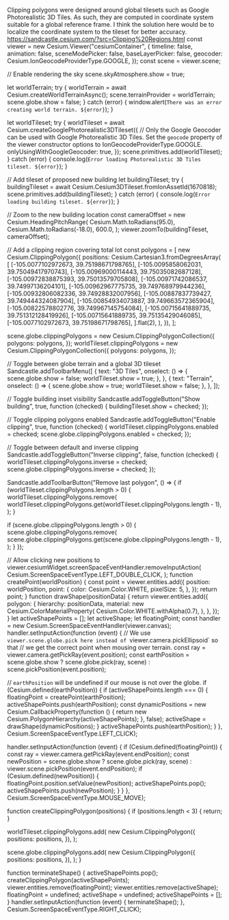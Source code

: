 Clipping polygons were designed around global tilesets such as Google Photorealistic 3D Tiles. As such, they are computed in coordinate system suitable for a global reference frame. I think the solution here would be to localize the coordinate system to the tileset for better accuracy.
https://sandcastle.cesium.com/?src=Clipping%20Regions.html 
const viewer = new Cesium.Viewer("cesiumContainer", {
  timeline: false,
  animation: false,
  sceneModePicker: false,
  baseLayerPicker: false,
  geocoder: Cesium.IonGeocodeProviderType.GOOGLE,
});
const scene = viewer.scene;

// Enable rendering the sky
scene.skyAtmosphere.show = true;

let worldTerrain;
try {
  worldTerrain = await Cesium.createWorldTerrainAsync();
  scene.terrainProvider = worldTerrain;
  scene.globe.show = false;
} catch (error) {
  window.alert(`There was an error creating world terrain. ${error}`);
}

let worldTileset;
try {
  worldTileset = await Cesium.createGooglePhotorealistic3DTileset({
    // Only the Google Geocoder can be used with Google Photorealistic 3D Tiles.  Set the `geocode` property of the viewer constructor options to IonGeocodeProviderType.GOOGLE.
    onlyUsingWithGoogleGeocoder: true,
  });
  scene.primitives.add(worldTileset);
} catch (error) {
  console.log(`Error loading Photorealistic 3D Tiles tileset.
    ${error}`);
}

// Add tileset of proposed new building
let buildingTileset;
try {
  buildingTileset = await Cesium.Cesium3DTileset.fromIonAssetId(1670818);
  scene.primitives.add(buildingTileset);
} catch (error) {
  console.log(`Error loading building tileset.
  ${error}`);
}

// Zoom to the new building location
const cameraOffset = new Cesium.HeadingPitchRange(
  Cesium.Math.toRadians(95.0),
  Cesium.Math.toRadians(-18.0),
  600.0,
);
viewer.zoomTo(buildingTileset, cameraOffset);

// Add a clipping region covering total lot
const polygons = [
  new Cesium.ClippingPolygon({
    positions: Cesium.Cartesian3.fromDegreesArray(
      [
        [-105.0077102972673, 39.75198671798765],
        [-105.0095858062031, 39.75049417970743],
        [-105.00969000114443, 39.75035082687128],
        [-105.00972838875393, 39.75013579705808],
        [-105.00971742086537, 39.74997136204101],
        [-105.00962967775735, 39.749768979944236],
        [-105.00932806082336, 39.74928832007956],
        [-105.00887837739427, 39.749444324087904],
        [-105.00854934073887, 39.749663572365904],
        [-105.00822578802776, 39.749967145754084],
        [-105.00715641889735, 39.751312128419926],
        [-105.00715641889735, 39.75135429046085],
        [-105.0077102972673, 39.75198671798765],
      ].flat(2),
    ),
  }),
];

scene.globe.clippingPolygons = new Cesium.ClippingPolygonCollection({
  polygons: polygons,
});
worldTileset.clippingPolygons = new Cesium.ClippingPolygonCollection({
  polygons: polygons,
});

// Toggle between globe terrain and a global 3D tileset
Sandcastle.addToolbarMenu([
  {
    text: "3D Tiles",
    onselect: () => {
      scene.globe.show = false;
      worldTileset.show = true;
    },
  },
  {
    text: "Terrain",
    onselect: () => {
      scene.globe.show = true;
      worldTileset.show = false;
    },
  },
]);

// Toggle building inset visibility
Sandcastle.addToggleButton("Show building", true, function (checked) {
  buildingTileset.show = checked;
});

// Toggle clipping polygons enabled
Sandcastle.addToggleButton("Enable clipping", true, function (checked) {
  worldTileset.clippingPolygons.enabled = checked;
  scene.globe.clippingPolygons.enabled = checked;
});

// Toggle between default and inverse clipping
Sandcastle.addToggleButton("Inverse clipping", false, function (checked) {
  worldTileset.clippingPolygons.inverse = checked;
  scene.globe.clippingPolygons.inverse = checked;
});

Sandcastle.addToolbarButton("Remove last polygon", () => {
  if (worldTileset.clippingPolygons.length > 0) {
    worldTileset.clippingPolygons.remove(
      worldTileset.clippingPolygons.get(worldTileset.clippingPolygons.length - 1),
    );
  }

  if (scene.globe.clippingPolygons.length > 0) {
    scene.globe.clippingPolygons.remove(
      scene.globe.clippingPolygons.get(scene.globe.clippingPolygons.length - 1),
    );
  }
});

// Allow clicking new positions to
viewer.cesiumWidget.screenSpaceEventHandler.removeInputAction(
  Cesium.ScreenSpaceEventType.LEFT_DOUBLE_CLICK,
);
function createPoint(worldPosition) {
  const point = viewer.entities.add({
    position: worldPosition,
    point: {
      color: Cesium.Color.WHITE,
      pixelSize: 5,
    },
  });
  return point;
}
function drawShape(positionData) {
  return viewer.entities.add({
    polygon: {
      hierarchy: positionData,
      material: new Cesium.ColorMaterialProperty(
        Cesium.Color.WHITE.withAlpha(0.7),
      ),
    },
  });
}
let activeShapePoints = [];
let activeShape;
let floatingPoint;
const handler = new Cesium.ScreenSpaceEventHandler(viewer.canvas);
handler.setInputAction(function (event) {
  // We use `viewer.scene.globe.pick here instead of `viewer.camera.pickEllipsoid` so that
  // we get the correct point when mousing over terrain.
  const ray = viewer.camera.getPickRay(event.position);
  const earthPosition = scene.globe.show
    ? scene.globe.pick(ray, scene)
    : scene.pickPosition(event.position);

  // `earthPosition` will be undefined if our mouse is not over the globe.
  if (Cesium.defined(earthPosition)) {
    if (activeShapePoints.length === 0) {
      floatingPoint = createPoint(earthPosition);
      activeShapePoints.push(earthPosition);
      const dynamicPositions = new Cesium.CallbackProperty(function () {
        return new Cesium.PolygonHierarchy(activeShapePoints);
      }, false);
      activeShape = drawShape(dynamicPositions);
    }
    activeShapePoints.push(earthPosition);
  }
}, Cesium.ScreenSpaceEventType.LEFT_CLICK);

handler.setInputAction(function (event) {
  if (Cesium.defined(floatingPoint)) {
    const ray = viewer.camera.getPickRay(event.endPosition);
    const newPosition = scene.globe.show
      ? scene.globe.pick(ray, scene)
      : viewer.scene.pickPosition(event.endPosition);
    if (Cesium.defined(newPosition)) {
      floatingPoint.position.setValue(newPosition);
      activeShapePoints.pop();
      activeShapePoints.push(newPosition);
    }
  }
}, Cesium.ScreenSpaceEventType.MOUSE_MOVE);

function createClippingPolygon(positions) {
  if (positions.length < 3) {
    return;
  }

  worldTileset.clippingPolygons.add(
    new Cesium.ClippingPolygon({
      positions: positions,
    }),
  );

  scene.globe.clippingPolygons.add(
    new Cesium.ClippingPolygon({
      positions: positions,
    }),
  );
}

function terminateShape() {
  activeShapePoints.pop();
  createClippingPolygon(activeShapePoints);
  viewer.entities.remove(floatingPoint);
  viewer.entities.remove(activeShape);
  floatingPoint = undefined;
  activeShape = undefined;
  activeShapePoints = [];
}
handler.setInputAction(function (event) {
  terminateShape();
}, Cesium.ScreenSpaceEventType.RIGHT_CLICK); 

